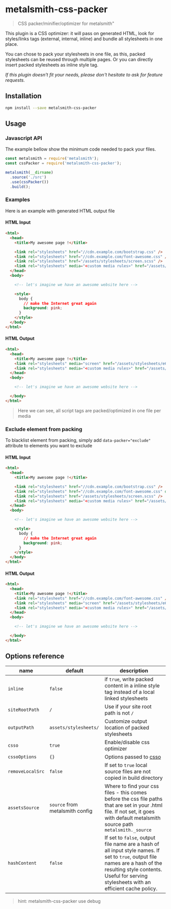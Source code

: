 # metalsmith-css-packer
> CSS packer/minifier/optimizer for metalsmith"

This plugin is a CSS optimizer: it will pass on generated HTML, look for styles/links tags (external, internal, inline) and bundle all stylesheets in one place.

You can chose to pack your stylesheets in one file, as this, packed stylesheets can be reused through multiple pages. Or you can directly insert packed stylesheets as inline style tag.

*If this plugin doesn't fit your needs, please don't hesitate to ask for feature requests.*

## Installation
```bash
npm install --save metalsmith-css-packer
```

## Usage

### Javascript API

The example bellow show the minimum code needed to pack your files.

```javascript
const metalsmith = require('metalsmith');
const cssPacker = require('metalsmith-css-packer');

metalsmith(__dirname)
  .source('./src')
  .use(cssPacker())
  .build();
```

### Examples

Here is an example with generated HTML output file

#### HTML Input

```html
<html>
  <head>
    <title>My awesome page !</title>

    <link rel="stylesheets" href="//cdn.example.com/bootstrap.css" />
    <link rel="stylesheets" href="//cdn.example.com/font-awesome.css" />
    <link rel="stylesheets" href="/assets/stylesheets/screen.scss" />
    <link rel="stylesheets" media="<custom media rules>" href="/assets/stylesheets/print.scss" />
  </head>
  <body>

    <!-- let's imagine we have an awesome website here -->

    <style>
      body {
        // make the Internet great again
        background: pink;
      }
    </style>
  </body>
</html>
```

#### HTML Output

```html
<html>
  <head>
    <title>My awesome page !</title>
    <link rel="stylesheets" media="screen" href="/assets/stylesheets/e6791aa54bf763f10700a88b38d578282663be53.min.css" />
    <link rel="stylesheets" media="<custom media rules>" href="/assets/stylesheets/0cex1a4bquf764r4ge1relmb3v2ba3s8o6k3wetj.min.css" />
  </head>
  <body>

    <!-- let's imagine we have an awesome website here -->

  </body>
</html>
```
> Here we can see, all script tags are packed/optimized in one file per media

### Exclude element from packing

To blacklist element from packing, simply add `data-packer="exclude"` attribute to elements you want to exclude

#### HTML Input

```html
<html>
  <head>
    <title>My awesome page !</title>

    <link rel="stylesheets" href="//cdn.example.com/bootstrap.css" />
    <link rel="stylesheets" href="//cdn.example.com/font-awesome.css" data-packer="exclude" />
    <link rel="stylesheets" href="/assets/stylesheets/screen.scss" />
    <link rel="stylesheets" media="<custom media rules>" href="/assets/stylesheets/print.scss" />
  </head>
  <body>

    <!-- let's imagine we have an awesome website here -->

    <style>
      body {
        // make the Internet great again
        background: pink;
      }
    </style>
  </body>
</html>
```

#### HTML Output

```html
<html>
  <head>
    <title>My awesome page !</title>
    <link rel="stylesheets" href="//cdn.example.com/font-awesome.css" />
    <link rel="stylesheets" media="screen" href="/assets/stylesheets/e6791aa54bf763f10700a88b38d578282663be53.min.css" />
    <link rel="stylesheets" media="<custom media rules>" href="/assets/stylesheets/0cex1a4bquf764r4ge1relmb3v2ba3s8o6k3wetj.min.css" />
  </head>
  <body>

    <!-- let's imagine we have an awesome website here -->

  </body>
</html>
```

## Options reference
| name   |  default  |  description  |
| --- | --- | --- |
| `inline` | `false` | if `true`, write packed content in a inline style tag instead of a local linked stylesheets |
| `siteRootPath` | `/` | Use if your site root path is not `/` |
| `outputPath` | `assets/stylesheets/` | Customize output location of packed stylesheets |
| `csso` | `true` | Enable/disable css optimizer |
| `cssoOptions` | `{}` | Options passed to [csso](https://www.npmjs.com/package/csso#minifysource-options) |
| `removeLocalSrc ` | `false` | If set to `true` local source files are not copied in build directory |
| `assetsSource ` | `source` from metalsmith config | Where to find your css files - this comes before the css file paths that are set in your .html file. If not set, it goes with default metalsmith source path `metalsmith._source`|
| `hashContent` | `false` | If set to `false`, output file name are a hash of all input style names. If set to `true`, output file names are a hash of the resulting style contents. Useful for serving stylesheets with an efficient cache policy. |

> hint: metalsmith-css-packer use debug
